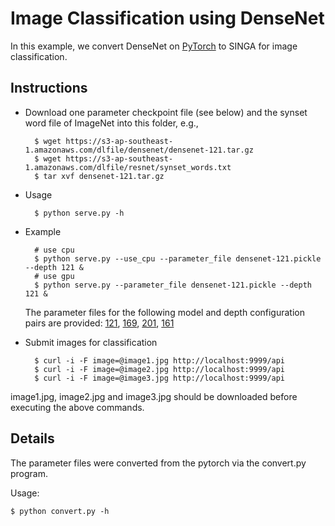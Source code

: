 <!--
    Licensed to the Apache Software Foundation (ASF) under one
    or more contributor license agreements.  See the NOTICE file
    distributed with this work for additional information
    regarding copyright ownership.  The ASF licenses this file
    to you under the Apache License, Version 2.0 (the
    "License"); you may not use this file except in compliance
    with the License.  You may obtain a copy of the License at

      http://www.apache.org/licenses/LICENSE-2.0

    Unless required by applicable law or agreed to in writing,
    software distributed under the License is distributed on an
    "AS IS" BASIS, WITHOUT WARRANTIES OR CONDITIONS OF ANY
    KIND, either express or implied.  See the License for the
    specific language governing permissions and limitations
    under the License.
-->


# Image Classification using DenseNet


In this example, we convert DenseNet on [PyTorch](https://github.com/pytorch/vision/blob/master/torchvision/models/densenet.py)
to SINGA for image classification.

## Instructions

* Download one parameter checkpoint file (see below) and the synset word file of ImageNet into this folder, e.g.,

        $ wget https://s3-ap-southeast-1.amazonaws.com/dlfile/densenet/densenet-121.tar.gz
        $ wget https://s3-ap-southeast-1.amazonaws.com/dlfile/resnet/synset_words.txt
        $ tar xvf densenet-121.tar.gz

* Usage

        $ python serve.py -h

* Example

        # use cpu
        $ python serve.py --use_cpu --parameter_file densenet-121.pickle --depth 121 &
        # use gpu
        $ python serve.py --parameter_file densenet-121.pickle --depth 121 &

  The parameter files for the following model and depth configuration pairs are provided:
  [121](https://s3-ap-southeast-1.amazonaws.com/dlfile/densenet/densenet-121.tar.gz), [169](https://s3-ap-southeast-1.amazonaws.com/dlfile/densenet/densenet-169.tar.gz), [201](https://s3-ap-southeast-1.amazonaws.com/dlfile/densenet/densenet-201.tar.gz), [161](https://s3-ap-southeast-1.amazonaws.com/dlfile/densenet/densenet-161.tar.gz)

* Submit images for classification

        $ curl -i -F image=@image1.jpg http://localhost:9999/api
        $ curl -i -F image=@image2.jpg http://localhost:9999/api
        $ curl -i -F image=@image3.jpg http://localhost:9999/api

image1.jpg, image2.jpg and image3.jpg should be downloaded before executing the above commands.

## Details

The parameter files were converted from the pytorch via the convert.py program.

Usage:

    $ python convert.py -h
